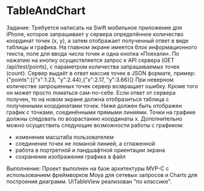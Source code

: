 # TableAndChart

Задание:
Требуется написать на Swift мобильное приложение для iPhone, которое запрашивает у сервера определённое количество координат точек (x, y), а затем отображает полученный ответ в виде таблицы и графика.
На главном экране имеется блок информационного текста, поле для ввода числа точек и одна кнопка «Поехали».
По нажатию на кнопку осуществляется запрос к API сервера (GET /api/test/points), с параметром количества запрашиваемых точек (count).
Сервер выдаёт в ответ массив точек в JSON формате, пример: {"points":[{"x":1.23, "y":2.44},{"x":2.17, "y":3.66}]}
При неверном количестве запрошенных точек сервер возвращает ошибку. Кроме того он может просто ломаться сам-по-себе.
Если ответ от сервера получен, то на новом экране должна отобразиться таблица с полученными координатами точек. Ниже должен быть отображен график с точками, соединёнными прямыми линиями. Точки на графике должны следовать по возрастанию координаты x.
Дополнительно можно осуществить следующие возможности работы с графиком:
- изменения масштаба пользователем
- соединение точек не ломаной линией, а сглаженной
- работа в портретной и ландшафтной ориентации экрана
- сохранение изображения графика в файл

Выполнение:
Проект выполнен на базе архитектуры MVP-C c использованием фреймворков Moya для сетевых запросов и Charts для построения диаграмм. UITableView реализован "по классике".

